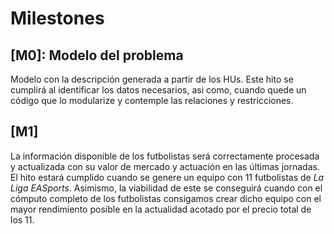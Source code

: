 # Milestones
## [M0]: Modelo del problema

Modelo con la descripción generada a partir de los HUs. Este hito se cumplirá al identificar los datos necesarios, asi como, cuando quede un código que lo modularize y contemple las relaciones y restricciones.

## [M1]
La información disponible de los futbolistas será correctamente procesada y actualizada con su valor de mercado y actuación en las últimas jornadas. El hito estará cumplido cuando se genere un equipo con 11 futbolistas de _La Liga EASports_. Asimismo, la viabilidad de este se conseguirá cuando con el cómputo completo de los futbolistas consigamos crear dicho equipo con el mayor rendimiento posible en la actualidad acotado por el precio total de los 11.  

